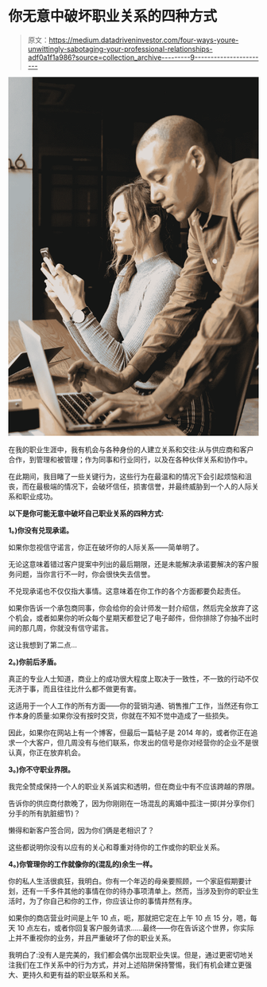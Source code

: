 # 你无意中破坏职业关系的四种方式

> 原文：<https://medium.datadriveninvestor.com/four-ways-youre-unwittingly-sabotaging-your-professional-relationships-adf0a1f1a986?source=collection_archive---------9----------------------->

![](img/9debcf2eea8b0da9143662a1bc318417.png)

在我的职业生涯中，我有机会与各种身份的人建立关系和交往:从与供应商和客户合作，到管理和被管理；作为同事和行业同行，以及在各种伙伴关系和协作中。

在此期间，我目睹了一些关键行为，这些行为在最温和的情况下会引起烦恼和沮丧，而在最极端的情况下，会破坏信任，损害信誉，并最终威胁到一个人的人际关系和职业成功。

**以下是你可能无意中破坏自己职业关系的四种方式:**

**1。)你没有兑现承诺。**

如果你忽视信守诺言，你正在破坏你的人际关系——简单明了。

无论这意味着错过客户提案中列出的最后期限，还是未能解决承诺要解决的客户服务问题，当你言行不一时，你会很快失去信誉。

不兑现承诺也不仅仅指大事情。这意味着在你工作的各个方面都要负起责任。

如果你告诉一个承包商同事，你会给你的会计师发一封介绍信，然后完全放弃了这个机会，或者如果你的听众每个星期天都登记了电子邮件，但你排除了你抽不出时间的那几周，你就没有信守诺言。

这让我想到了第二点…

**2。)你前后矛盾。**

真正的专业人士知道，商业上的成功很大程度上取决于一致性，不一致的行动不仅无济于事，而且往往比什么都不做更有害。

这适用于一个人工作的所有方面——你的营销沟通、销售推广工作，当然还有你工作本身的质量:如果你没有按时交货，你就在不知不觉中造成了一些损失。

因此，如果你在网站上有一个博客，但最后一篇帖子是 2014 年的，或者你正在追求一个大客户，但几周没有与他们联系，你发出的信号是你对经营你的企业不是很认真，你正在放弃机会。

**3。)你不守职业界限。**

我完全赞成保持一个人的职业关系诚实和透明，但在商业中有不应该跨越的界限。

告诉你的供应商付款晚了，因为你刚刚在一场混乱的离婚中孤注一掷(并分享你们分手的所有肮脏细节)？

懒得和新客户签合同，因为你们俩是老相识了？

这些都说明你没有以应有的关心和尊重对待你的工作或你的职业关系。

**4。)你管理你的工作就像你的(混乱的)余生一样。**

你的私人生活很疯狂，我明白。你有一个年迈的母亲要照顾，一个家庭假期要计划，还有一千多件其他的事情在你的待办事项清单上。然而，当涉及到你的职业生活时，为了你自己和你的工作，你应该让你的事情井然有序。

如果你的商店营业时间是上午 10 点，呃，那就把它定在上午 10 点 15 分，嗯，每天 10 点左右，或者你回复客户服务请求……最终——你在告诉这个世界，你实际上并不重视你的业务，并且严重破坏了你的职业关系。

我明白了:没有人是完美的，我们都会偶尔出现职业失误。但是，通过更密切地关注我们在工作关系中的行为方式，并对上述陷阱保持警惕，我们有机会建立更强大、更持久和更有益的职业联系和关系。